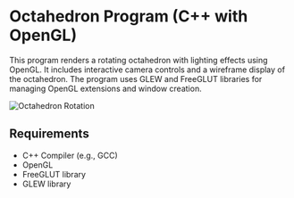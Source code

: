 # Octahedron Program (C++ with OpenGL)

This program renders a rotating octahedron with lighting effects using OpenGL. It includes interactive camera controls and a wireframe display of the octahedron. The program uses GLEW and FreeGLUT libraries for managing OpenGL extensions and window creation.

![Octahedron Rotation](assets/rotating-octahedron.gif)

## Requirements

- C++ Compiler (e.g., GCC)
- OpenGL
- FreeGLUT library
- GLEW library

